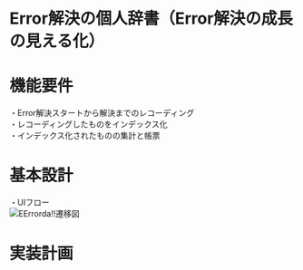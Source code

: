 # Error解決の個人辞書（Error解決の成長の見える化）

# 機能要件
・Error解決スタートから解決までのレコーディング<br>
・レコーディングしたものをインデックス化<br>
・インデックス化されたものの集計と帳票<br>



# 基本設計
・UIフロー<br>
![EErrorda!!遷移図](https://user-images.githubusercontent.com/75469934/151659827-e2321295-39ee-4975-b8de-6c29732a2783.jpeg)




# 実装計画

